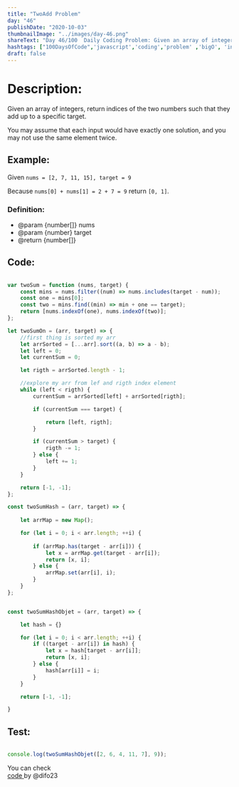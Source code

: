 ```yaml
---
title: "TwoAdd Problem"
day: "46"
publishDate: "2020-10-03"
thumbnailImage: "../images/day-46.png"
shareText: "Day 46/100  Daily Coding Problem: Given an array of integers, return indices of the two numbers such that they add up to a specific target.You may assume that each input would have exactly one solution, and you may not use the same element twice. "
hashtags: ["100DaysOfCode",'javascript','coding','problem' ,'bigO', 'interview']
draft: false
---
```


# Description:
Given an array of integers, return indices of the two numbers such that they add up to a specific target.

You may assume that each input would have exactly one solution, and you may not use the same element twice.



## Example:  

Given `nums = [2, 7, 11, 15], target = 9`

Because `nums[0] + nums[1] = 2 + 7 = 9`
return `[0, 1]`.

### Definition:
 * @param {number[]} nums
 * @param {number} target
 * @return {number[]}


## Code:


```js

var twoSum = function (nums, target) {
	const mins = nums.filter((num) => nums.includes(target - num));
	const one = mins[0];
	const two = mins.find((min) => min + one == target);
	return [nums.indexOf(one), nums.indexOf(two)];
};

```

```js
let twoSumOn = (arr, target) => {
	//first thing is sorted my arr
	let arrSorted = [...arr].sort((a, b) => a - b);
	let left = 0;
	let currentSum = 0;

	let rigth = arrSorted.length - 1;

	//explore my arr from lef and rigth index element
	while (left < rigth) {
		currentSum = arrSorted[left] + arrSorted[rigth];

		if (currentSum === target) {

			return [left, rigth];
		}

		if (currentSum > target) {
			rigth -= 1;
		} else {
			left += 1;
		}
	}

	return [-1, -1];
};


```

```js
const twoSumHash = (arr, target) => {
	
	let arrMap = new Map();

	for (let i = 0; i < arr.length; ++i) {
		
		if (arrMap.has(target - arr[i])) {
			let x = arrMap.get(target - arr[i]);
			return [x, i];
		} else {
			arrMap.set(arr[i], i);
		}
	}
};



```

```js
const twoSumHashObjet = (arr, target) => {

	let hash = {}

	for (let i = 0; i < arr.length; ++i) {
		if ((target - arr[i]) in hash) {
			let x = hash[target - arr[i]];
			return [x, i];
		} else {
			hash[arr[i]] = i;
		}
	}

	return [-1, -1];

}


```

## Test:

```js

console.log(twoSumHashObjet([2, 6, 4, 11, 7], 9));


```

You can check  
 <a href="https://github.com/difo23/interviewQuestAnsJS" target="_blank"> code </a> by @difo23   
















